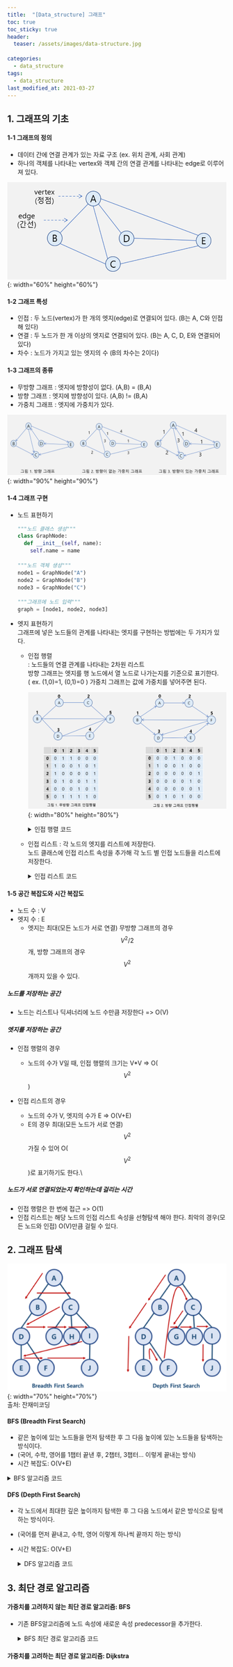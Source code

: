 ```yaml
---
title:  "[Data_structure] 그래프"
toc: true
toc_sticky: true
header:
  teaser: /assets/images/data-structure.jpg

categories:
  - data_structure
tags:
  - data_structure
last_modified_at: 2021-03-27
---
```


## 1. 그래프의 기초

#### 1-1 그래프의 정의  
- 데이터 간에 연결 관계가 있는 자료 구조 (ex. 위치 관계, 사회 관계)  
- 하나의 객체를 나타내는 vertex와 객체 간의 연결 관계를 나타내는 edge로 이루어져 있다.  

![](/assets/images/graph.png){: width="60%" height="60%"}  

#### 1-2 그래프 특성
- 인접 : 두 노드(vertex)가 한 개의 엣지(edge)로 연결되어 있다. (B는 A, C와 인접해 있다)
- 연결 : 두 노드가 한 개 이상의 엣지로 연결되어 있다. (B는 A, C, D, E와 연결되어 있다)
- 차수 : 노드가 가지고 있는 엣지의 수 (B의 차수는 2이다)

#### 1-3 그래프의 종류  
- 무방향 그래프 : 엣지에 방향성이 없다. (A,B) = (B,A)
- 방향 그래프 : 엣지에 방향성이 있다. (A,B) != (B,A)
- 가중치 그래프 : 엣지에 가중치가 있다.  

![](/assets/images/graph2.png){: width="90%" height="90%"}  

#### 1-4 그래프 구현  
- 노드 표현하기  
  ```python
  """노드 클래스 생성"""
  class GraphNode:
    def __init__(self, name):
      self.name = name
  
  """노드 객체 생성"""
  node1 = GraphNode("A")
  node2 = GraphNode("B")
  node3 = GraphNode("C")

  """그래프에 노드 입력"""
  graph = [node1, node2, node3]
  ```  

- 엣지 표현하기  
  그래프에 넣은 노드들의 관계를 나타내는 엣지를 구현하는 방법에는 두 가지가 있다.  
  - 인접 행렬  
    : 노드들의 연결 관계를 나타내는 2차원 리스트  
      방향 그래프는 엣지를 행 노드에서 열 노드로 나가는지를 기준으로 표기한다.  
      ( ex. (1,0)=1, (0,1)=0 )
      가중치 그래프는 값에 가중치를 넣어주면 된다.

    ![](/assets/images/adj_mat.png){: width="80%" height="80%"} 

    <details>
    <summary>인접 행렬 코드</summary>
    <div markdown="1">       

    ```python
    adjacency_matrix = [[0 for i in range(6)] for i in range(6)]

    """무방향 가중치 없는 그래프"""
    adjacency_matrix[0][1] = 1
    adjacency_matrix[0][2] = 1
    adjacency_matrix[1][5] = 1
    adjacency_matrix[1][3] = 1
    adjacency_matrix[2][5] = 1
    adjacency_matrix[3][4] = 1
    adjacency_matrix[3][5] = 1
    adjacency_matrix[4][5] = 1

    for i in range(len(adjacency_matrix[0])) :
        for j in range(i, len(adjacency_matrix[0])) :
            if i == j :
                adjacency_matrix[i][j] = 0
            else :
                adjacency_matrix[j][i] = adjacency_matrix[i][j]
    ```

    </div>
    </details>

  - 인접 리스트
    : 각 노드의 엣지를 리스트에 저장한다.  
      노드 클래스에 인접 리스트 속성을 추가해 각 노드 별 인접 노드들을 리스트에 저장한다.


    <details>
    <summary>인접 리스트 코드</summary>
    <div markdown="1">       

    ```python
    """인접 리스트 방식을 통해 엣지 구현하기"""
    class GraphNode:
      def __init__(self, name):
        self.name = name

        # 인접리스트 속성 추가
        self.adjacent_node = []
    
    node1 = GraphNode("A")
    node2 = GraphNode("B")
    node3 = GraphNode("C")

    graph = [node1, node2, node3]

    # 인접리스트 속성에 인접한 노드 추가
    node1.adjacent_node.append(node2)
    node1.adjacent_node.append(node3)
    ```

    </div>
    </details>

#### 1-5 공간 복잡도와 시간 복잡도

  - 노드 수 : V
  - 엣지 수 : E
    - 엣지는 최대(모든 노드가 서로 연결) 무방향 그래프의 경우 $$ V^2/2 $$ 개, 방향 그래프의 경우 $$ V^2 $$ 개까지 있을 수 있다.

##### 노드를 저장하는 공간
  - 노드는 리스트나 딕셔너리에 노드 수만큼 저장한다 => O(V)

##### 엣지를 저장하는 공간

  - 인접 행렬의 경우
    - 노드의 수가 V일 때, 인접 행렬의 크기는 V*V => O($$ V^2 $$)

  - 인접 리스트의 경우
    - 노드의 수가 V, 엣지의 수가 E => O(V+E)
    - E의 경우 최대(모든 노드가 서로 연결) $$ V^2 $$ 가질 수 있어 O($$ V^2 $$)로  표기하기도 한다.\

##### 노드가 서로 연결되었는지 확인하는데 걸리는 시간

  - 인접 행렬은 한 번에 접근 => O(1)
  - 인접 리스트는 해당 노드의 인접 리스트 속성을 선형탐색 해야 한다. 최악의 경우(모든 노드와 인접) O(V)만큼 걸릴 수 있다.





## 2. 그래프 탐색  

![](/assets/images/bfs_dfs.png){: width="70%" height="70%"}  
출처: 잔재미코딩

#### BFS (Breadth First Search)  
- 같은 높이에 있는 노드들을 먼저 탐색한 후 그 다음 높이에 있는 노드들을 탐색하는 방식이다.
- (국어, 수학, 영어를 1챕터 끝낸 후, 2챕터, 3챕터... 이렇게 끝내는 방식)  
- 시간 복잡도: O(V+E)  
<!-- - 코드 일반화  
  ![](/assets/images/bfs.png){: width="60%" height="60%"}-->

  <details>
  <summary>BFS 알고리즘 코드</summary>
  <div markdown="1">       

  ```python
  """그래프 생성"""
  graph = dict()

  graph['A'] = ['B', 'C']
  graph['B'] = ['A', 'D']
  graph['C'] = ['A', 'G', 'H', 'I']
  graph['D'] = ['B', 'E', 'F']
  graph['E'] = ['D']
  graph['F'] = ['D']
  graph['G'] = ['C']
  graph['H'] = ['C']
  graph['I'] = ['C', 'J']
  graph['J'] = ['I']
  
  """BFS알고리즘"""
  def bfs(graph, start_node):

      # 방문한 노드
      visited = list()

      # 방문해야할 노드 (큐)
      need_visit = list()
      
      # 시작 노드를 방문해야할 노드의 목록 큐에 넣는다
      need_visit.append(start_node)
      
      # 방문해야할 노드가 없을 때까지
      while need_visit :

          # 가장 우선 방문해야할 노드를 하나 꺼낸다 (큐를 쓰는 이유)
          node = need_visit.pop(0)

          # 처음 방문한 노드면
          if node not in visited:

              # 방문 표시
              visited.append(node)

              # 방문해야할 노드의 목록에 방문한 노드의 인접 노드들을 모두 넣는다
              need_visit.extend(graph[node])
    
    return visited
  
  """이 방법은 코드가 간단하지만 방문한 노드들도 계속 다시 방문해야할 노드의 목록으로 들어가게 된다.
  물론 if문이 있기 때문에 괜찮지만 비효율적일 수 있다고 생각이든다."""
        

  bfs(graph, "A")
  -----------------------------------------------------
  ['A', 'B', 'C', 'D', 'G', 'H', 'I', 'E', 'F', 'J']
  ```

  </div>
  </details>



#### DFS (Depth First Search)
- 각 노드에서 최대한 깊은 높이까지 탐색한 후 그 다음 노드에서 같은 방식으로 탐색하는 방식이다.
- (국어를 먼저 끝내고, 수학, 영어 이렇게 하나씩 끝까지 하는 방식)
- 시간 복잡도: O(V+E)

  <details>
  <summary>DFS 알고리즘 코드</summary>
  <div markdown="1">       

  ```python
  """그래프 생성"""
  graph = dict()

  graph['A'] = ['B', 'C']
  graph['B'] = ['A', 'D']
  graph['C'] = ['A', 'G', 'H', 'I']
  graph['D'] = ['B', 'E', 'F']
  graph['E'] = ['D']
  graph['F'] = ['D']
  graph['G'] = ['C']
  graph['H'] = ['C']
  graph['I'] = ['C', 'J']
  graph['J'] = ['I']
  
  """DFS알고리즘"""
  def dfs(graph, start_v):

    # 방문을 완료한 목록
    visited = []

    # 방문이 필요한 인접 노드
    stack = [start_v]

    # 방문할 노드가 남아 있으면
    while stack:
      v = stack.pop()
      visited.append(v)

      for w in graph[v]:
        if w not in visited:
          stack.append(w)
      
      return visited
        

  dfs(graph, "A")
  -----------------------------------------------------
  ['A', 'C', 'I', 'J', 'H', 'G', 'B', 'D', 'F', 'E']
  ```

  </div>
  </details>  

## 3. 최단 경로 알고리즘  

#### 가중치를 고려하지 않는 최단 경로 알고리즘: BFS  

- 기존 BFS알고리즘에 노드 속성에 새로운 속성 predecessor을 추가한다.  

  <details>
  <summary>BFS 최단 경로 알고리즘 코드</summary>
  <div markdown="1">       

  ```python
  def bfs:
    # 추가 예정

  def back_track(destination_node):   
  """최단 경로를 찾기 위한 back tracking 함수"""    
  res_str = ""  # 리턴할 결과 문자열    
  temp = destination_node  
  while temp is not None:       
            res_str = f"{temp.station_name} {res_str}"  
            temp = temp.predecessor
  return res_str

  ```

  </div>
  </details>


#### 가중치를 고려하는 최단 경로 알고리즘: Dijkstra
